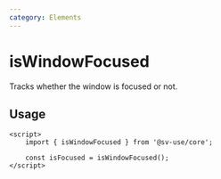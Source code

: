 ```yaml
---
category: Elements
---
```


# isWindowFocused

Tracks whether the window is focused or not.

## Usage

```svelte
<script>
	import { isWindowFocused } from '@sv-use/core';

	const isFocused = isWindowFocused();
</script>
```
